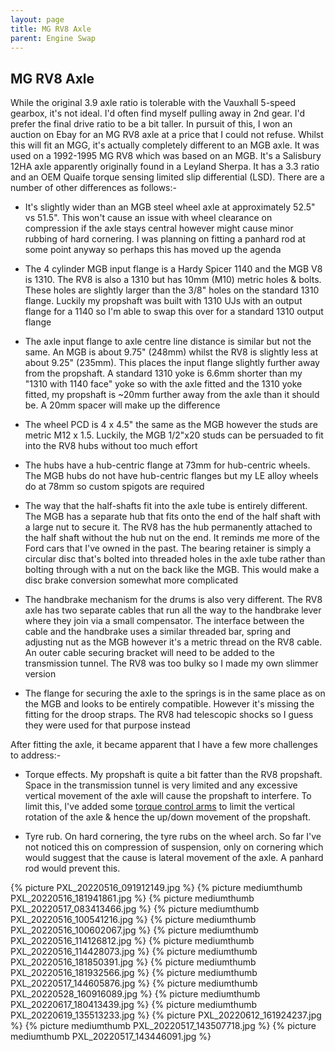 ```yaml
---
layout: page
title: MG RV8 Axle
parent: Engine Swap
---
```

## MG RV8 Axle
While the original 3.9 axle ratio is tolerable with the Vauxhall 5-speed gearbox, it's not ideal. I'd often find myself pulling away in 2nd gear. I'd prefer the final drive ratio to be a bit taller. In pursuit of this, I won an auction on Ebay for an MG RV8 axle at a price that I could not refuse. Whilst this will fit an MGG, it's actually completely different to an MGB axle. It was used on a 1992-1995 MG RV8 which was based on an MGB. It's a Salisbury 12HA axle apparently originally found in a Leyland Sherpa. It has a 3.3 ratio and an OEM Quaife torque sensing limited slip differential (LSD). There are a number of other differences as follows:-

* It's slightly wider than an MGB steel wheel axle at approximately 52.5" vs 51.5". This won't cause an issue with wheel clearance on compression if the axle stays central however might cause minor rubbing of hard cornering. I was planning on fitting a panhard rod at some point anyway so perhaps this has moved up the agenda

* The 4 cylinder MGB input flange is a Hardy Spicer 1140 and the MGB V8 is 1310. The RV8 is also a 1310 but has 10mm (M10) metric holes & bolts. These holes are slightly larger than the 3/8" holes on the standard 1310 flange. Luckily my propshaft was built with 1310 UJs with an output flange for a 1140 so I'm able to swap this over for a standard 1310 output flange

* The axle input flange to axle centre line distance is similar but not the same. An MGB is about 9.75" (248mm) whilst the RV8 is slightly less at about 9.25" (235mm). This places the input flange slightly further away from the propshaft. A standard 1310 yoke is 6.6mm shorter than my "1310 with 1140 face" yoke so with the axle fitted and the 1310 yoke fitted, my propshaft is ~20mm further away from the axle than it should be. A 20mm spacer will make up the difference

* The wheel PCD is 4 x 4.5" the same as the MGB however the studs are metric M12 x 1.5. Luckily, the MGB 1/2"x20 studs can be persuaded to fit into the RV8 hubs without too much effort

* The hubs have a hub-centric flange at 73mm for hub-centric wheels. The MGB hubs do not have hub-centric flanges but my LE alloy wheels do at 78mm so custom spigots are required

* The way that the half-shafts fit into the axle tube is entirely different. The MGB has a separate hub that fits onto the end of the half shaft with a large nut to secure it. The RV8 has the hub permanently attached to the half shaft without the hub nut on the end. It reminds me more of the Ford cars that I've owned in the past. The bearing retainer is simply a circular disc that's bolted into threaded holes in the axle tube rather than bolting through with a nut on the back like the MGB. This would make a disc brake conversion somewhat more complicated

* The handbrake mechanism for the drums is also very different. The RV8 axle has two separate cables that run all the way to the handbrake lever where they join via a small compensator. The interface between the cable and the handbrake uses a similar threaded bar, spring and adjusting nut as the MGB however it's a metric thread on the RV8 cable. An outer cable securing bracket will need to be added to the transmission tunnel. The RV8 was too bulky so I made my own slimmer version

* The flange for securing the axle to the springs is in the same place as on the MGB and looks to be entirely compatible. However it's missing the fitting for the droop straps. The RV8 had telescopic shocks so I guess they were used for that purpose instead

After fitting the axle, it became apparent that I have a few more challenges to address:-

* Torque effects. My propshaft is quite a bit fatter than the RV8 propshaft. Space in the transmission tunnel is very limited and any excessive vertical movement of the axle will cause the propshaft to interfere. To limit this, I've added some [torque control arms](/engineswap/torquecontrolarms/) to limit the vertical rotation of the axle & hence the up/down movement of the propshaft.

* Tyre rub. On hard cornering, the tyre rubs on the wheel arch. So far I've not noticed this on compression of suspension, only on cornering which would suggest that the cause is lateral movement of the axle. A panhard rod would prevent this.

{% picture PXL_20220516_091912149.jpg %}
{% picture mediumthumb PXL_20220516_181941861.jpg %}
{% picture mediumthumb PXL_20220517_083413466.jpg %}
{% picture mediumthumb PXL_20220516_100541216.jpg %}
{% picture mediumthumb PXL_20220516_100602067.jpg %}
{% picture mediumthumb PXL_20220516_114126812.jpg %}
{% picture mediumthumb PXL_20220516_114428073.jpg %}
{% picture mediumthumb PXL_20220516_181850391.jpg %}
{% picture mediumthumb PXL_20220516_181932566.jpg %}
{% picture mediumthumb PXL_20220517_144605876.jpg %}
{% picture mediumthumb PXL_20220528_160916089.jpg %}
{% picture mediumthumb PXL_20220617_180413439.jpg %}
{% picture mediumthumb PXL_20220619_135513233.jpg %}
{% picture PXL_20220612_161924237.jpg %}
{% picture mediumthumb PXL_20220517_143507718.jpg %}
{% picture mediumthumb PXL_20220517_143446091.jpg %}
